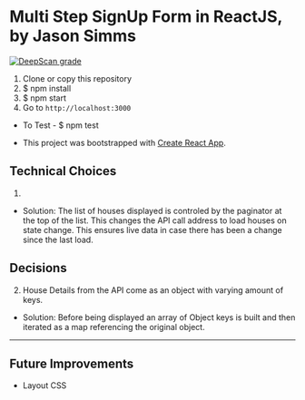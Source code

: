# Multi Step SignUp Form in ReactJS, by Jason Simms

[![DeepScan grade](https://deepscan.io/api/teams/2472/projects/3556/branches/31597/badge/grade.svg)](https://deepscan.io/dashboard#view=project&tid=2472&pid=3556&bid=31597)

1. Clone or copy this repository
2. $ npm install
3. $ npm start
4. Go to `http://localhost:3000`

- To Test -  $ npm test

-   This project was bootstrapped with [Create React App](https://github.com/facebook/create-react-app).

## Technical Choices
1.    

- Solution: The list of houses displayed is controled by the paginator at the top of the list.  This changes the API call address to load houses on state change.  This ensures live data in case there has been a change since the last load.

## Decisions

2.  House Details from the API come as an object with varying amount of keys.

- Solution: Before being displayed an array of Object keys is built and then iterated as a map referencing the original object.

****

## Future Improvements

- Layout CSS
